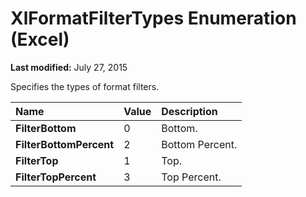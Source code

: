 
# XlFormatFilterTypes Enumeration (Excel)

 **Last modified:** July 27, 2015

Specifies the types of format filters.


|**Name**|**Value**|**Description**|
|:-----|:-----|:-----|
| **FilterBottom**|0|Bottom.|
| **FilterBottomPercent**|2|Bottom Percent.|
| **FilterTop**|1|Top.|
| **FilterTopPercent**|3|Top Percent.|
